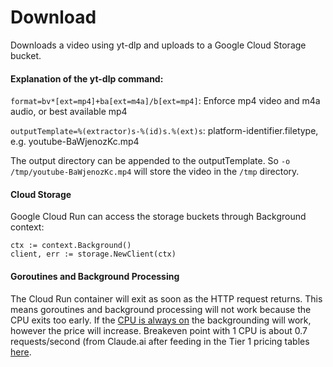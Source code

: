 # Download

Downloads a video using yt-dlp and uploads to a Google Cloud Storage bucket.

#### Explanation of the yt-dlp command:
`format=bv*[ext=mp4]+ba[ext=m4a]/b[ext=mp4]`: Enforce mp4 video and m4a audio, or best available mp4

`outputTemplate=%(extractor)s-%(id)s.%(ext)s`: platform-identifier.filetype, e.g. youtube-BaWjenozKc.mp4

The output directory can be appended to the outputTemplate. So `-o /tmp/youtube-BaWjenozKc.mp4` will store the video in the `/tmp` directory.


#### Cloud Storage
Google Cloud Run can access the storage buckets through Background context:
```
ctx := context.Background()
client, err := storage.NewClient(ctx)
```

#### Goroutines and Background Processing
The Cloud Run container will exit as soon as the HTTP request returns. This means goroutines and background processing will not work because the CPU exits too early. If the [CPU is always on](https://cloud.google.com/run/docs/configuring/cpu-allocation) the backgrounding will work, however the price will increase. Breakeven point with 1 CPU is about 0.7 requests/second (from Claude.ai after feeding in the Tier 1 pricing tables [here](https://cloud.google.com/run/pricing).
